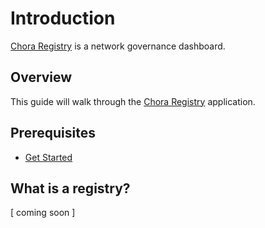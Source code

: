 # Introduction

[Chora Registry](https://registry.chora.io) is a network governance dashboard.

## Overview

This guide will walk through the [Chora Registry](https://registry.chora.io) application.

## Prerequisites

- [Get Started](../get-started)

## What is a registry?

[ coming soon ]
